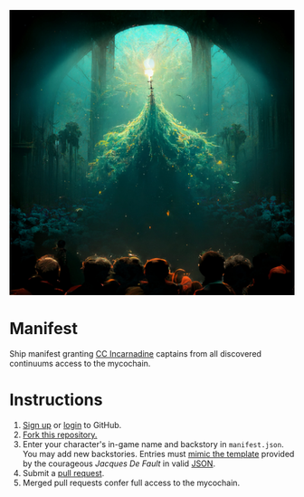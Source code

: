 ![Grants CC Incarnadine captains from all discovered continuums access to the mycochain.](/manifest.jpg)

# Manifest

Ship manifest granting [CC Incarnadine](https://cci.dev) captains from all discovered continuums access to the mycochain.

# Instructions

1. [Sign up](https://github.com/signup) or [login](https://github.com/login) to GitHub.
2. [Fork this repository.](https://github.com/northern-information/manifest/fork)
3. Enter your character's in-game name and backstory in `manifest.json`. You may add new backstories. Entries must [mimic the template](https://github.com/northern-information/manifest/commit/08fb60eebf715ccbb1fafe02d6b01d2b50ebecc0#diff-ffa5b716b5a57837f7929dfcca4b4dfdeb97210a7fd5a12d2f1978846d6f1743R3-R6) provided by the courageous *Jacques De Fault* in valid [JSON](https://developer.mozilla.org/en-US/docs/Learn/JavaScript/Objects/JSON).
4. Submit a [pull request](https://docs.github.com/en/pull-requests/collaborating-with-pull-requests/proposing-changes-to-your-work-with-pull-requests/creating-a-pull-request).
5. Merged pull requests confer full access to the mycochain.